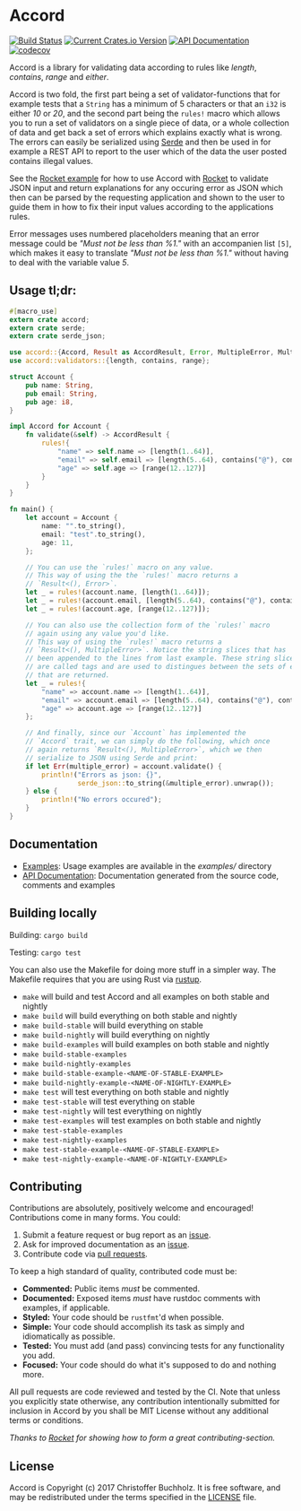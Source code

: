 # Accord

[![Build Status](https://travis-ci.org/ChrisBuchholz/accord.svg?branch=master)](https://travis-ci.org/ChrisBuchholz/accord)
[![Current Crates.io Version](https://img.shields.io/crates/v/accord.svg)](https://crates.io/crates/accord)
[![API Documentation](https://docs.rs/accord/badge.svg)](https://docs.rs/accord)
[![codecov](https://codecov.io/gh/ChrisBuchholz/accord/branch/master/graph/badge.svg)](https://codecov.io/gh/ChrisBuchholz/accord)

[contribute]: #Contributing
[conservative_impl_trait]: https://github.com/rust-lang/rfcs/blob/master/text/1522-conservative-impl-trait.md

Accord is a library for validating data according to rules like *length*, *contains*, *range* and *either*.

Accord is two fold, the first part being a set of validator-functions that
for example tests that a `String` has a minimum of 5 characters or that an `i32`
is either *10* or *20*, and the second part being the `rules!` macro which allows you
to run a set of validators on a single piece of data, or a whole collection of data
and get back a set of errors which explains exactly what is wrong. The errors can
easily be serialized using [Serde] and then be used in for example a REST API to
report to the user which of the data the user posted contains illegal values.

See the [Rocket example] for how to use Accord with [Rocket] to validate JSON input
and return explanations for any occuring error as JSON which then can be
parsed by the requesting application and shown to the user to guide them in
how to fix their input values according to the applications rules.

Error messages uses numbered placeholders meaning that an error message could
be *"Must not be less than %1."* with an accompanien list `[5]`, which makes
it easy to translate *"Must not be less than %1."* without having to deal with the
variable value *5*.

[Serde]: https://serde.rs
[Rocket]: https://rocket.rs
[Rocket example]: https://github.com/ChrisBuchholz/accord/tree/master/examples/nightly/rocket

## Usage tl;dr:

```rust
#[macro_use]
extern crate accord;
extern crate serde;
extern crate serde_json;

use accord::{Accord, Result as AccordResult, Error, MultipleError, MultipleInvalid};
use accord::validators::{length, contains, range};

struct Account {
    pub name: String,
    pub email: String,
    pub age: i8,
}

impl Accord for Account {
    fn validate(&self) -> AccordResult {
        rules!{
            "name" => self.name => [length(1..64)],
            "email" => self.email => [length(5..64), contains("@"), contains(".")],
            "age" => self.age => [range(12..127)]
        }
    }
}

fn main() {
    let account = Account {
        name: "".to_string(),
        email: "test".to_string(),
        age: 11,
    };

    // You can use the `rules!` macro on any value.
    // This way of using the the `rules!` macro returns a
    // `Result<(), Error>`.
    let _ = rules!(account.name, [length(1..64)]);
    let _ = rules!(account.email, [length(5..64), contains("@"), contains(".")]);
    let _ = rules!(account.age, [range(12..127)]);

    // You can also use the collection form of the `rules!` macro
    // again using any value you'd like.
    // This way of using the `rules!` macro returns a
    // `Result<(), MultipleError>`. Notice the string slices that has
    // been appended to the lines from last example. These string slices
    // are called tags and are used to distingues between the sets of errors
    // that are returned.
    let _ = rules!{
        "name" => account.name => [length(1..64)],
        "email" => account.email => [length(5..64), contains("@"), contains(".")],
        "age" => account.age => [range(12..127)]
    };

    // And finally, since our `Account` has implemented the
    // `Accord` trait, we can simply do the following, which once
    // again returns `Result<(), MultipleError>`, which we then
    // serialize to JSON using Serde and print:
    if let Err(multiple_error) = account.validate() {
        println!("Errors as json: {}",
                 serde_json::to_string(&multiple_error).unwrap());
    } else {
        println!("No errors occured");
    }
}
```

## Documentation

* [Examples]: Usage examples are available in the *examples/* directory
* [API Documentation]: Documentation generated from the source code, comments and examples

[examples]: https://github.com/ChrisBuchholz/accord/tree/master/examples
[API Documentation]: https://docs.rs/accord

## Building locally

Building: `cargo build`

Testing: `cargo test`

You can also use the Makefile for doing more stuff in a simpler way. The Makefile
requires that you are using Rust via [rustup].

[rustup]: https://www.rustup.rs

* `make` will build and test Accord and all examples on both stable and nightly
* `make build` will build everything on both stable and nightly
* `make build-stable` will build everything on stable
* `make build-nightly` will build everything on nightly
* `make build-examples` will build examples on both stable and nightly
* `make build-stable-examples`
* `make build-nightly-examples`
* `make build-stable-example-<NAME-OF-STABLE-EXAMPLE>`
* `make build-nightly-example-<NAME-OF-NIGHTLY-EXAMPLE>`
* `make test` will test everything on both stable and nightly
* `make test-stable` will test everything on stable
* `make test-nightly` will test everything on nightly
* `make test-examples` will test examples on both stable and nightly
* `make test-stable-examples`
* `make test-nightly-examples`
* `make test-stable-example-<NAME-OF-STABLE-EXAMPLE>`
* `make test-nightly-example-<NAME-OF-NIGHTLY-EXAMPLE>`

## Contributing

Contributions are absolutely, positively welcome and encouraged! Contributions
come in many forms. You could:

1. Submit a feature request or bug report as an [issue][issues].
2. Ask for improved documentation as an [issue][issues].
3. Contribute code via [pull requests][pulls].

[issues]: https://github.com/ChrisBuchholz/accord/issues
[pulls]: https://github.com/ChrisBuchholz/accord/pulls

To keep a high standard of quality, contributed code must be:

  * **Commented:** Public items _must_ be commented.
  * **Documented:** Exposed items _must_ have rustdoc comments with
    examples, if applicable.
  * **Styled:** Your code should be `rustfmt`'d when possible.
  * **Simple:** Your code should accomplish its task as simply and
     idiomatically as possible.
  * **Tested:** You must add (and pass) convincing tests for any functionality you add.
  * **Focused:** Your code should do what it's supposed to do and nothing more.

All pull requests are code reviewed and tested by the CI. Note that unless you
explicitly state otherwise, any contribution intentionally submitted for
inclusion in Accord by you shall be MIT License without any additional terms or conditions.

*Thanks to [Rocket][rocket-contrib] for showing how to form a great contributing-section.*

[rocket-contrib]: https://github.com/SergioBenitez/Rocket/blob/master/README.md#contributing

## License

Accord is Copyright (c) 2017 Christoffer Buchholz. It is free software, and
may be redistributed under the terms specified in the [LICENSE] file.

[LICENSE]: /LICENSE


